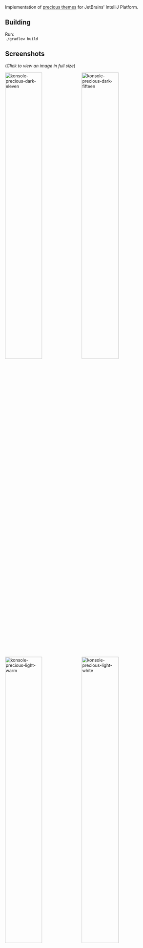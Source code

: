 Implementation of [precious themes](https://github.com/precious-themes) for JetBrains' IntelliJ Platform.

Building
---

Run:  
`./gradlew build`

Screenshots
---
 
(_Click to view an image in full size_)

[<img src="https://raw.githubusercontent.com/precious-themes/.github/master/screenshots/precious-themes-intellij-platform/code/intellij-precious-dark-eleven.avif" width=49% alt="konsole-precious-dark-eleven" />](https://raw.githubusercontent.com/precious-themes/.github/master/screenshots/precious-themes-intellij-platform/code/intellij-precious-dark-eleven.png) [<img src="https://raw.githubusercontent.com/precious-themes/.github/master/screenshots/precious-themes-intellij-platform/code/intellij-precious-dark-fifteen.avif" width=49% alt="konsole-precious-dark-fifteen" />](https://raw.githubusercontent.com/precious-themes/.github/master/screenshots/precious-themes-intellij-platform/code/intellij-precious-dark-fifteen.png)
[<img src="https://raw.githubusercontent.com/precious-themes/.github/master/screenshots/precious-themes-intellij-platform/code/intellij-precious-light-warm.avif" width=49% alt="konsole-precious-light-warm" />](https://raw.githubusercontent.com/precious-themes/.github/master/screenshots/precious-themes-intellij-platform/code/intellij-precious-light-warm.png) [<img src="https://raw.githubusercontent.com/precious-themes/.github/master/screenshots/precious-themes-intellij-platform/code/intellij-precious-light-white.avif" width=49% alt="konsole-precious-light-white" />](https://raw.githubusercontent.com/precious-themes/.github/master/screenshots/precious-themes-intellij-platform/code/intellij-precious-light-white.png)

[<img src="https://raw.githubusercontent.com/precious-themes/.github/master/screenshots/precious-themes-intellij-platform/git/intellij-precious-dark-eleven.avif" width=49% alt="konsole-precious-dark-eleven" />](https://raw.githubusercontent.com/precious-themes/.github/master/screenshots/precious-themes-intellij-platform/git/intellij-precious-dark-eleven.png) [<img src="https://raw.githubusercontent.com/precious-themes/.github/master/screenshots/precious-themes-intellij-platform/git/intellij-precious-dark-fifteen.avif" width=49% alt="konsole-precious-dark-fifteen" />](https://raw.githubusercontent.com/precious-themes/.github/master/screenshots/precious-themes-intellij-platform/git/intellij-precious-dark-fifteen.png)
[<img src="https://raw.githubusercontent.com/precious-themes/.github/master/screenshots/precious-themes-intellij-platform/git/intellij-precious-light-warm.avif" width=49% alt="konsole-precious-light-warm" />](https://raw.githubusercontent.com/precious-themes/.github/master/screenshots/precious-themes-intellij-platform/git/intellij-precious-light-warm.png) [<img src="https://raw.githubusercontent.com/precious-themes/.github/master/screenshots/precious-themes-intellij-platform/git/intellij-precious-light-white.avif" width=49% alt="konsole-precious-light-white" />](https://raw.githubusercontent.com/precious-themes/.github/master/screenshots/precious-themes-intellij-platform/git/intellij-precious-light-white.png)

[<img src="https://raw.githubusercontent.com/precious-themes/.github/master/screenshots/precious-themes-intellij-platform/panel/intellij-precious-dark-eleven.avif" width=49% alt="konsole-precious-dark-eleven" />](https://raw.githubusercontent.com/precious-themes/.github/master/screenshots/precious-themes-intellij-platform/panel/intellij-precious-dark-eleven.png) [<img src="https://raw.githubusercontent.com/precious-themes/.github/master/screenshots/precious-themes-intellij-platform/panel/intellij-precious-dark-fifteen.avif" width=49% alt="konsole-precious-dark-fifteen" />](https://raw.githubusercontent.com/precious-themes/.github/master/screenshots/precious-themes-intellij-platform/panel/intellij-precious-dark-fifteen.png)
[<img src="https://raw.githubusercontent.com/precious-themes/.github/master/screenshots/precious-themes-intellij-platform/panel/intellij-precious-light-warm.avif" width=49% alt="konsole-precious-light-warm" />](https://raw.githubusercontent.com/precious-themes/.github/master/screenshots/precious-themes-intellij-platform/panel/intellij-precious-light-warm.png) [<img src="https://raw.githubusercontent.com/precious-themes/.github/master/screenshots/precious-themes-intellij-platform/panel/intellij-precious-light-white.avif" width=49% alt="konsole-precious-light-white" />](https://raw.githubusercontent.com/precious-themes/.github/master/screenshots/precious-themes-intellij-platform/panel/intellij-precious-light-white.png)

